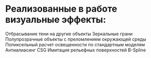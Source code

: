 # Реализованные в работе визуальные эффекты:
Отбрасывание тени на другие объекты
Зеркальные грани
Полупрозрачные объекты с преломлением окружающей среды
Попиксельный расчет освещенности по стандартным моделям
Антиалиасинг
CSG
Имитация рельефных поверхностей 
B-Spline
